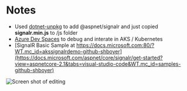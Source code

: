 # Notes

* Used [dotnet-unpkg](https://github.com/RendleLabs/dotnet-unpkg) to add @aspnet/signalr and just copied **signalr.min.js** to /js folder
* [Azure Dev Spaces](https://docs.microsoft.com/en-us/azure/dev-spaces/azure-dev-spaces?WT.mc_id=samples-github-shboyer) to debug and interate in AKS / Kubernetes
* [SignalR Basic Sample at https://docs.microsoft.com:80/?WT.mc_id=akssignalrdemo-github-shboyer](https://docs.microsoft.com/aspnet/core/signalr/get-started?view=aspnetcore-2.1&tabs=visual-studio-code&WT.mc_id=samples-github-shboyer)

![Screen shot of editing](https://pbs.twimg.com/media/Ddv_C6DVMAAk5UL.jpg)